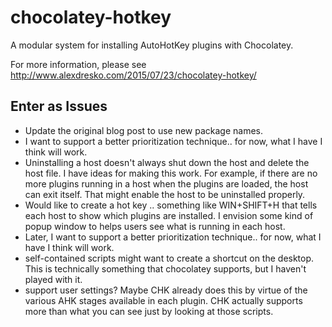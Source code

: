 # chocolatey-hotkey
A modular system for installing AutoHotKey plugins with Chocolatey.

For more information, please see http://www.alexdresko.com/2015/07/23/chocolatey-hotkey/



Enter as Issues
-------
* Update the original blog post to use new package names. 
*  I want to support a better prioritization technique.. for now, what I have I think will work. 
* Uninstalling a host doesn't always shut down the host and delete the host file. I have ideas for making this work.  For example, if there are no more plugins running in a host when the plugins are loaded, the host can exit itself.  That might enable the host to be uninstalled properly. 
* Would like to create a hot key .. something like WIN+SHIFT+H that tells each host to show which plugins are installed. I envision some kind of popup window to helps users see what is running in each host. 
* Later, I want to support a better prioritization technique.. for now, what I have I think will work. 
* self-contained scripts might want to create a shortcut on the desktop. This is technically something that chocolatey supports, but I haven't played with it. 
* support user settings? Maybe CHK already does this by virtue of the various AHK stages available in each plugin. CHK actually supports more than what you can see just by looking at those scripts. 